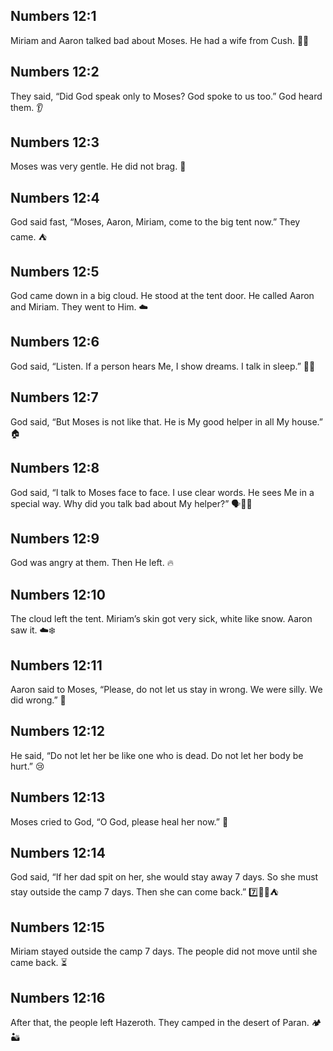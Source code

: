 ## Numbers 12:1
Miriam and Aaron talked bad about Moses. He had a wife from Cush. 💬😕
## Numbers 12:2
They said, “Did God speak only to Moses? God spoke to us too.” God heard them. 👂
## Numbers 12:3
Moses was very gentle. He did not brag. 🌿
## Numbers 12:4
God said fast, “Moses, Aaron, Miriam, come to the big tent now.” They came. ⛺️
## Numbers 12:5
God came down in a big cloud. He stood at the tent door. He called Aaron and Miriam. They went to Him. ☁️
## Numbers 12:6
God said, “Listen. If a person hears Me, I show dreams. I talk in sleep.” 🛌✨
## Numbers 12:7
God said, “But Moses is not like that. He is My good helper in all My house.” 🏠
## Numbers 12:8
God said, “I talk to Moses face to face. I use clear words. He sees Me in a special way. Why did you talk bad about My helper?” 🗣️👤✨
## Numbers 12:9
God was angry at them. Then He left. 🔥
## Numbers 12:10
The cloud left the tent. Miriam’s skin got very sick, white like snow. Aaron saw it. ☁️❄️
## Numbers 12:11
Aaron said to Moses, “Please, do not let us stay in wrong. We were silly. We did wrong.” 🙏
## Numbers 12:12
He said, “Do not let her be like one who is dead. Do not let her body be hurt.” 😢
## Numbers 12:13
Moses cried to God, “O God, please heal her now.” 🙏
## Numbers 12:14
God said, “If her dad spit on her, she would stay away 7 days. So she must stay outside the camp 7 days. Then she can come back.” 7️⃣🚶‍♀️⛺️
## Numbers 12:15
Miriam stayed outside the camp 7 days. The people did not move until she came back. ⏳
## Numbers 12:16
After that, the people left Hazeroth. They camped in the desert of Paran. 🏕️🏜️
